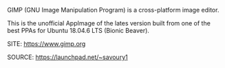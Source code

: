 
 GIMP (GNU Image Manipulation Program) is a cross-platform image editor.

 This is the unofficial AppImage of the lates version built
 from one of the best PPAs for Ubuntu 18.04.6 LTS (Bionic Beaver).

 SITE: https://www.gimp.org

 SOURCE: https://launchpad.net/~savoury1

